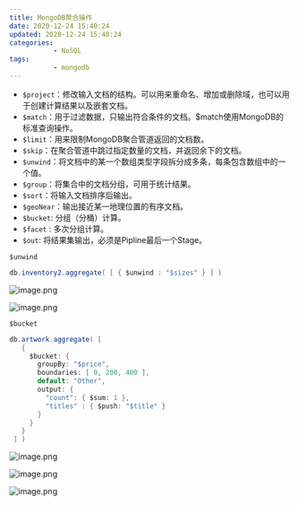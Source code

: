 ```yaml
---
title: MongoDB聚合操作
date: 2020-12-24 15:40:24
updated: 2020-12-24 15:40:24
categories: 
           - NoSQL
tags:
           - mongodb
---
```


* `$project`：修改输入文档的结构。可以用来重命名、增加或删除域，也可以用于创建计算结果以及嵌套文档。
* `$match`：用于过滤数据，只输出符合条件的文档。$match使用MongoDB的标准查询操作。
* `$limit`：用来限制MongoDB聚合管道返回的文档数。
* `$skip`：在聚合管道中跳过指定数量的文档，并返回余下的文档。
* `$unwind`：将文档中的某一个数组类型字段拆分成多条，每条包含数组中的一个值。
* `$group`：将集合中的文档分组，可用于统计结果。
* `$sort`：将输入文档排序后输出。
* `$geoNear`：输出接近某一地理位置的有序文档。
* `$bucket`: 分组（分桶）计算。
* `$facet` : 多次分组计算。
* `$out`: 将结果集输出，必须是Pipline最后一个Stage。

`$unwind`

```java
db.inventory2.aggregate( [ { $unwind : "$sizes" } ] )
```

![image.png](image-20220317202753-zj3qxuy.png)

![image.png](image-20220317202728-pwzjz52.png)

`$bucket`

```java
db.artwork.aggregate( [
   {
     $bucket: {
       groupBy: "$price",
       boundaries: [ 0, 200, 400 ],
       default: "Other",
       output: {
         "count": { $sum: 1 },
         "titles" : { $push: "$title" }
       }
     }
   }
 ] )
```

![image.png](image-20220317202810-6aahpm4.png)

![image.png](image-20220317202838-b1rddzj.png)

![image.png](image-20220317202903-zxbzuw2.png)